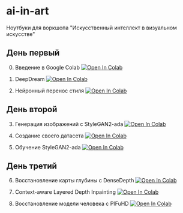 # ai-in-art
Ноутбуки для воркшопа "Искусственный интеллект в визуальном искусстве"

## День первый

0. Введение в Google Colab [![Open In Colab](https://colab.research.google.com/assets/colab-badge.svg)](https://colab.research.google.com/github/artem-konevskikh/ai-in-art/blob/main/00-colab-intro.ipynb)

1. DeepDream [![Open In Colab](https://colab.research.google.com/assets/colab-badge.svg)](https://colab.research.google.com/github/artem-konevskikh/ai-in-art/blob/main/01-deep-dream.ipynb)

2. Нейронный перенос стиля [![Open In Colab](https://colab.research.google.com/assets/colab-badge.svg)](https://colab.research.google.com/github/artem-konevskikh/ai-in-art/blob/main/02-neural-style-transfer.ipynb)

## День второй

3. Генерация изображений с StyleGAN2-ada [![Open In Colab](https://colab.research.google.com/assets/colab-badge.svg)](https://colab.research.google.com/github/artem-konevskikh/ai-in-art/blob/main/03-stylegan2-ada.ipynb)

4. Создание своего датасета [![Open In Colab](https://colab.research.google.com/assets/colab-badge.svg)](https://colab.research.google.com/github/artem-konevskikh/ai-in-art/blob/main/04-datasets.ipynb)

5. Обучение StyleGAN2-ada [![Open In Colab](https://colab.research.google.com/assets/colab-badge.svg)](https://colab.research.google.com/github/artem-konevskikh/ai-in-art/blob/main/05-stylegan-ada-train.ipynb)

## День третий

6. Восстановление карты глубины с DenseDepth [![Open In Colab](https://colab.research.google.com/assets/colab-badge.svg)](https://colab.research.google.com/github/artem-konevskikh/ai-in-art/blob/main/06-dense-depth.ipynb)

7. Context-aware Layered Depth Inpainting [![Open In Colab](https://colab.research.google.com/assets/colab-badge.svg)](https://colab.research.google.com/github/artem-konevskikh/ai-in-art/blob/main/07-3d-photo-inpainting.ipynb)

8. Восстановление модели человека с PIFuHD [![Open In Colab](https://colab.research.google.com/assets/colab-badge.svg)](https://colab.research.google.com/github/artem-konevskikh/ai-in-art/blob/main/08-pifu-hd.ipynb)
